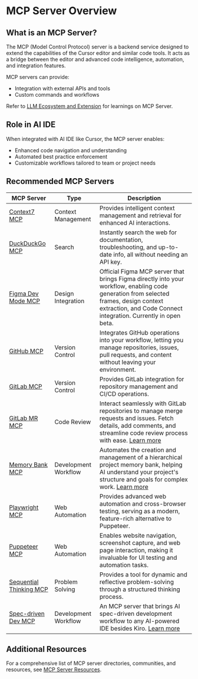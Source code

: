# MCP Server Overview

## What is an MCP Server?

The MCP (Model Control Protocol) server is a backend service designed to extend the capabilities of the Cursor editor and similar code tools. It acts as a bridge between the editor and advanced code intelligence, automation, and integration features.

MCP servers can provide:

- Integration with external APIs and tools
- Custom commands and workflows

Refer to [LLM Ecosystem and Extension](https://ai-skills-baseline.swex.zuluplane.io/Building-GenAI-Solutions/03-LLM-Ecosystem-and-Extension.html) for learnings on MCP Server.

## Role in AI IDE

When integrated with AI IDE like Cursor, the MCP server enables:

- Enhanced code navigation and understanding
- Automated best practice enforcement
- Customizable workflows tailored to team or project needs

## Recommended MCP Servers

| MCP Server | Type | Description |
|------------|------|-------------|
| [Context7 MCP](https://github.com/upstash/context7-mcp) | Context Management | Provides intelligent context management and retrieval for enhanced AI interactions. |
| [DuckDuckGo MCP](https://github.com/nickclyde/duckduckgo-mcp-server) | Search | Instantly search the web for documentation, troubleshooting, and up-to-date info, all without needing an API key. |
| [Figma Dev Mode MCP](https://help.figma.com/hc/en-us/articles/32132100833559-Guide-to-the-Dev-Mode-MCP-Server) | Design Integration | Official Figma MCP server that brings Figma directly into your workflow, enabling code generation from selected frames, design context extraction, and Code Connect integration. Currently in open beta. |
| [GitHub MCP](https://github.com/modelcontextprotocol/servers/tree/main/src/github) | Version Control | Integrates GitHub operations into your workflow, letting you manage repositories, issues, pull requests, and content without leaving your environment. |
| [GitLab MCP](https://github.com/smithery-ai/gitlab) | Version Control | Provides GitLab integration for repository management and CI/CD operations. |
| [GitLab MR MCP](https://github.com/kevinlin/gitlab-mr-mcp) | Code Review | Interact seamlessly with GitLab repositories to manage merge requests and issues. Fetch details, add comments, and streamline code review process with ease. [Learn more](gitlab-mr-mcp.md) |
| [Memory Bank MCP](https://github.com/ipospelov/mcp-memory-bank) | Development Workflow | Automates the creation and management of a hierarchical project memory bank, helping AI understand your project's structure and goals for complex work. [Learn more](memory-bank.md) |
| [Playwright MCP](https://github.com/microsoft/playwright-mcp) | Web Automation | Provides advanced web automation and cross-browser testing, serving as a modern, feature-rich alternative to Puppeteer. |
| [Puppeteer MCP](https://github.com/modelcontextprotocol/servers/tree/main/src/puppeteer) | Web Automation | Enables website navigation, screenshot capture, and web page interaction, making it invaluable for UI testing and automation tasks. |
| [Sequential Thinking MCP](https://github.com/modelcontextprotocol/servers/tree/main/src/sequentialthinking) | Problem Solving | Provides a tool for dynamic and reflective problem-solving through a structured thinking process. |
| [Spec-driven Dev MCP](https://github.com/kevinlin/spec-driven-dev-mcp) | Development Workflow | An MCP server that brings AI spec-driven development workflow to any AI-powered IDE besides Kiro. [Learn more](spec-driven-dev-mcp.md) |

## Additional Resources

For a comprehensive list of MCP server directories, communities, and resources, see [MCP Server Resources](mcp-server-resources.md).
